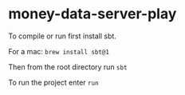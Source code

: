 # money-data-server-play

To compile or run first install sbt. 

For a mac:
`brew install sbt@1`

Then from the root directory run `sbt`

To run the project enter `run`
